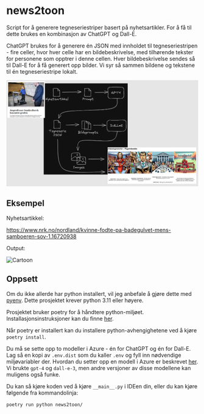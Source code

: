 # news2toon

Script for å generere tegneseriestriper basert på nyhetsartikler. For å få til dette brukes en kombinasjon av ChatGPT og Dall-E.

ChatGPT brukes for å generere én JSON med innholdet til tegneseriestripen - fire celler, hvor hver celle har en bildebeskrivelse, med tilhørende tekster for personene som opptrer i denne cellen. Hver bildebeskrivelse sendes så til Dall-E for å få generert opp bilder. Vi syr så sammen bildene og tekstene til én tegneseriestripe lokalt.


![Cartoon](./images/architecture.png)


## Eksempel

Nyhetsartikkel:

https://www.nrk.no/nordland/kvinne-fodte-pa-badegulvet-mens-samboeren-sov-1.16720938

Output:

![Cartoon](./images/cartoon.png)

## Oppsett

Om du ikke allerde har python installert, vil jeg anbefale å gjøre dette med [pyenv](https://github.com/pyenv/pyenv). Dette prosjektet krever python 3.11 eller høyere.

Prosjektet bruker poetry for å håndtere python-miljøet. Installasjonsinstruksjoner kan du finne [her](https://python-poetry.org/docs/#installation).

Når poetry er installert kan du installere python-avhengighetene ved å kjøre `poetry install`.

Du må se sette opp to modeller i Azure - én for ChatGPT og én for Dall-E. Lag så en kopi av `.env.dist` som du kaller `.env` og fyll inn nødvendige miljøvariabler der. Hvordan du setter opp en modell i Azure er beskrevet [her](https://learn.microsoft.com/en-us/azure/ai-services/openai/how-to/working-with-models?tabs=powershell). Vi brukte `gpt-4` og `dall-e-3`, men andre versjoner av disse modellene kan muligens også funke.

Du kan så kjøre koden ved å kjøre `__main__.py` i IDEen din, eller du kan kjøre følgende fra kommandolinja:

```
poetry run python news2toon/
```